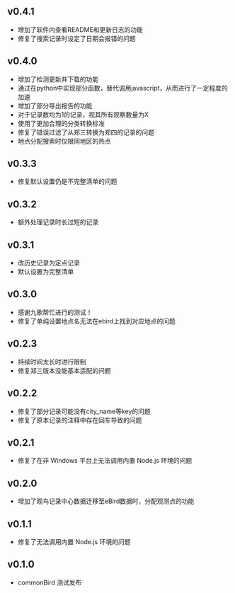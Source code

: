 ## v0.4.1
* 增加了软件内查看README和更新日志的功能
* 修复了搜索记录时设定了日期会报错的问题

## v0.4.0
* 增加了检测更新并下载的功能
* 通过在python中实现部分函数，替代调用javascript，从而进行了一定程度的加速
* 增加了部分导出报告的功能
* 对于记录数均为1的记录，视其所有观察数量为X
* 使用了更加合理的分类转换标准
* 修复了错误过滤了从郑三转换为郑四的记录的问题
* 地点分配搜索时仅限同地区的热点

## v0.3.3
* 修复默认设置仍是不完整清单的问题

## v0.3.2
* 额外处理记录时长过短的记录

## v0.3.1
* 改历史记录为定点记录
* 默认设置为完整清单

## v0.3.0
* 感谢九歌帮忙进行的测试！
* 修复了单纯设置地点名无法在ebird上找到对应地点的问题

## v0.2.3
* 持续时间太长时进行限制
* 修复郑三版本没能基本适配的问题

## v0.2.2
* 修复了部分记录可能没有city_name等key的问题
* 修复了原本记录的注释中存在回车导致的问题

## v0.2.1
* 修复了在非 Windows 平台上无法调用内置 Node.js 环境的问题

## v0.2.0
* 增加了观鸟记录中心数据迁移至eBird数据时，分配观测点的功能

## v0.1.1
* 修复了无法调用内置 Node.js 环境的问题

## v0.1.0
* commonBird 测试发布

